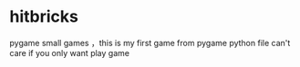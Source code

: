 # hitbricks
pygame small games ，this is my first game from pygame 
python file can't care if you only want play game
